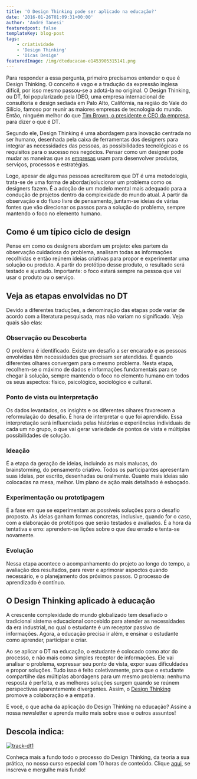 ```yaml
---
title: 'O Design Thinking pode ser aplicado na educação?'
date: '2016-01-26T01:09:31+00:00'
author: 'André Tanesi'
featuredpost: false
templateKey: blog-post
tags:
    - criatividade
    - 'Design Thinking'
    - 'Dicas Design'
featuredImage: /img/dteducacao-e1453905315141.png
---
```

Para responder a essa pergunta, primeiro precisamos entender o que é Design Thinking. O conceito é vago e a tradução da expressão inglesa difícil, por isso mesmo passou-se a adotá-la no original. O Design Thinking, ou DT, foi popularizado pela IDEO, uma empresa internacional de consultoria e design sediada em Palo Alto, Califórnia, na região do Vale do Silício, famoso por reunir as maiores empresas de tecnologia do mundo. Então, ninguém melhor do que [<u>Tim Brown, o presidente e CEO da empresa</u>](https://www.ideo.com/about/), para dizer o que é DT.

Segundo ele, Design Thinking é uma abordagem para inovação centrada no ser humano, desenhada pela caixa de ferramentas dos designers para integrar as necessidades das pessoas, as possibilidades tecnológicas e os requisitos para o sucesso nos negócios. Pensar como um designer pode mudar as maneiras que as [<u>empresas</u>](http://www.descola.org/para-empresas) usam para desenvolver produtos, serviços, processos e estratégias.

Logo, apesar de algumas pessoas acreditarem que DT é uma metodologia, trata-se de uma forma de abordar/solucionar um problema como os designers fazem. É a adoção de um modelo mental mais adequado para a condução de projetos dentro da complexidade do mundo atual. A partir da observação e do fluxo livre de pensamento, juntam-se ideias de várias fontes que vão direcionar os passos para a solução do problema, sempre mantendo o foco no elemento humano.

Como é um típico ciclo de design
--------------------------------

Pense em como os designers abordam um projeto: eles partem da observação cuidadosa do problema, analisam todas as informações recolhidas e então reúnem ideias criativas para propor e experimentar uma solução ou produto. A partir do protótipo desse produto, o resultado será testado e ajustado. Importante: o foco estará sempre na pessoa que vai usar o produto ou o serviço.

Veja as etapas envolvidas no DT
-------------------------------

Devido a diferentes traduções, a denominação das etapas pode variar de acordo com a literatura pesquisada, mas não variam no significado. Veja quais são elas:

### Observação ou Descoberta

O problema é identificado. Existe um desafio a ser encarado e as pessoas envolvidas têm necessidades que precisam ser atendidas. É quando diferentes olhares convergem para o mesmo problema. Nesta etapa, recolhem-se o máximo de dados e informações fundamentais para se chegar à solução, sempre mantendo o foco no elemento humano em todos os seus aspectos: físico, psicológico, sociológico e cultural.

### Ponto de vista ou interpretação

Os dados levantados, os insights e os diferentes olhares favorecem a reformulação do desafio. É hora de interpretar o que foi aprendido. Essa interpretação será influenciada pelas histórias e experiências individuais de cada um no grupo, o que vai gerar variedade de pontos de vista e múltiplas possibilidades de solução.

### Ideação

É a etapa da geração de ideias, incluindo as mais malucas, do brainstorming, do pensamento criativo. Todos os participantes apresentam suas ideias, por escrito, desenhadas ou oralmente. Quanto mais ideias são colocadas na mesa, melhor. Um plano de ação mais detalhado é esboçado.

### Experimentação ou prototipagem

É a fase em que se experimentam as possíveis soluções para o desafio proposto. As ideias ganham formas concretas, inclusive, quando for o caso, com a elaboração de protótipos que serão testados e avaliados. É a hora da tentativa e erro: aprendem-se lições sobre o que deu errado e tenta-se novamente.

### Evolução

Nessa etapa acontece o acompanhamento do projeto ao longo do tempo, a avaliação dos resultados, para rever e aprimorar aspectos quando necessário, e o planejamento dos próximos passos. O processo de aprendizado é contínuo.

O Design Thinking aplicado à educação
-------------------------------------

A crescente complexidade do mundo globalizado tem desafiado o tradicional sistema educacional concebido para atender as necessidades da era industrial, no qual o estudante é um receptor passivo de informações. Agora, a educação precisa ir além, e ensinar o estudante como aprender, participar e criar.

Ao se aplicar o DT na educação, o estudante é colocado como ator do processo, e não mais como simples receptor de informações. Ele vai analisar o problema, expressar seu ponto de vista, expor suas dificuldades e propor soluções. Tudo isso é feito coletivamente, para que o estudante compartilhe das múltiplas abordagens para um mesmo problema: nenhuma resposta é perfeita, e as melhores soluções surgem quando se reúnem perspectivas aparentemente divergentes. Assim, o [<u>Design Thinking</u>](http://www.descola.org/track/1/design-thinking) promove a colaboração e a empatia.

E você, o que acha da aplicação do Design Thinking na educação? Assine a nossa newsletter e aprenda muito mais sobre esse e outros assuntos!

Descola indica:
---------------

[![track-dt1](http://descola.org/drops/wp-content/uploads/2016/01/track-dt1-1024x500.jpg)](http://descola.org/track/1/design-thinking)

Conheça mais a fundo todo o processo do Design Thinking, da teoria a sua prática, no nosso curso especial com 10 horas de conteúdo. Clique [aqui](http://descola.org/track/1/design-thinking), se inscreva e mergulhe mais fundo!